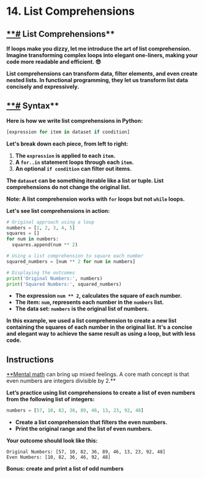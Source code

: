 # 14. List Comprehensions

## [**#](https://www.codedex.io/intermediate-python/14-mental-math#list-comprehensions) List Comprehensions**

**If loops make you dizzy, let me introduce the art of list comprehension. Imagine transforming complex loops into elegant one-liners, making your code more readable and efficient. 😎**

**List comprehensions can transform data, filter elements, and even create nested lists. In functional programming, they let us transform list data concisely and expressively.**

## [**#](https://www.codedex.io/intermediate-python/14-mental-math#syntax) Syntax**

**Here is how we write list comprehensions in Python:**

```python
[expression for item in dataset if condition]

```

**Let's break down each piece, from left to right:**

1. **The `expression` is applied to each `item`.**
2. **A `for..in` statement loops through each `item`.**
3. **An optional `if condition` can filter out items.**

**The `dataset` can be something iterable like a list or tuple. List comprehensions do not change the original list.**

**Note: A list comprehension works with `for` loops but not `while` loops.**

**Let's see list comprehensions in action:**

```python
# Original approach using a loop
numbers = [1, 2, 3, 4, 5]
squares = []
for num in numbers:
  squares.append(num ** 2)

# Using a list comprehension to square each number
squared_numbers = [num ** 2 for num in numbers]

# Displaying the outcomes
print('Original Numbers:', numbers)
print('Squared Numbers:', squared_numbers)

```

- **The expression `num ** 2`, calculates the square of each number.**
- **The item: `num`, represents each number in the `numbers` list.**
- **The data set: `numbers` is the original list of numbers.**

**In this example, we used a list comprehension to create a new list containing the squares of each number in the original list. It's a concise and elegant way to achieve the same result as using a loop, but with less code.**

## **Instructions**

[**Mental math](https://en.wikipedia.org/wiki/Mental_calculation) can bring up mixed feelings. A core math concept is that even numbers are integers divisible by 2.**

**Let’s practice using list comprehensions to create a list of even numbers from the following list of integers:**

```python
numbers = [57, 10, 82, 36, 89, 46, 13, 23, 92, 48]

```

- **Create a list comprehension that filters the even numbers.**
- **Print the original range and the list of even numbers.**

**Your outcome should look like this:**

```
Original Numbers: [57, 10, 82, 36, 89, 46, 13, 23, 92, 48]
Even Numbers: [10, 82, 36, 46, 92, 48]

```

**Bonus: create and print a list of odd numbers**